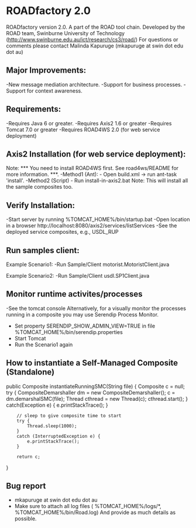 ROADfactory 2.0
===========

ROADfactory version 2.0. A part of the ROAD tool chain.
Developed by the ROAD team, Swinburne University of Technology (http://www.swinburne.edu.au/ict/research/cs3/road/)
For questions or comments please contact Malinda Kapuruge (mkapuruge at swin dot edu dot au)

Major Improvements:
-----------------------------
-New message mediation architecture. 
-Support for business processes.
-Support for context awareness.

Requirements:
-----------------------------
-Requires Java 6 or greater.
-Requires Axis2 1.6 or greater 
-Requires Tomcat 7.0 or greater 
-Requires ROAD4WS 2.0 (for web service deployment)

Axis2 Installation (for web service deployment):
-----------------------------
Note: *** You need to install ROAD4WS first. See road4ws/README for more information. ***.
-Method1 (Ant): 
	- Open build.xml -> run ant-task 'install'.
-Method2 (Script)
	- Run install-in-axis2.bat
Note: This will install all the sample composites too. 

Verify Installation:
-----------------------------
-Start server by running %TOMCAT_HOME%/bin/startup.bat
-Open location in a browser http://localhost:8080/axis2/services/listServices
-See the deployed service composites, e.g., USDL_RUP

Run samples client:
-----------------------------
Example Scenario1: 
	-Run Sample/Client motorist.MotoristClient.java 
	
Example Scenario2: 
	-Run Sample/Client usdl.SP1Client.java

Monitor runtime activites/processes
-----------------------------
-See the tomcat console
Alternatively, for a visually monitor the processes running in a composite you may use Serendip Process Monitor.  
- Set property SERENDIP_SHOW_ADMIN_VIEW=TRUE in file %TOMCAT_HOME%/bin/serendip.properties
- Start Tomcat
- Run the Scenario1 again

How to instantiate a Self-Managed Composite (Standalone)
-----------------------------

public Composite instantiateRunningSMC(String file) {
		Composite c = null;
		try {
			CompositeDemarshaller dm = new CompositeDemarshaller();
			c = dm.demarshalSMC(file);
			Thread cthread = new Thread(c);
			cthread.start();
		}
		catch(Exception e) {
			e.printStackTrace();
		}
		
		// sleep to give composite time to start
		try {
			Thread.sleep(1000);
		} 
		catch (InterruptedException e) {
			e.printStackTrace();
		}
		
		return c;
}	
		
Bug report
-----------------------------
- mkapuruge at swin dot edu dot au
- Make sure to attach all log files ( %TOMCAT_HOME%/logs/*,  %TOMCAT_HOME%/bin/Road.log)
	And provide as much details as possible. 